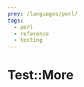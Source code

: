 ```yaml
---
prev: /languages/perl/
tags:
  - perl
  - reference
  - testing
---
```


# Test::More

<!--
TODO: Finish this reference
TODO: Add tutorial and link to it
TODO: Add any recipes and link to them
-->
